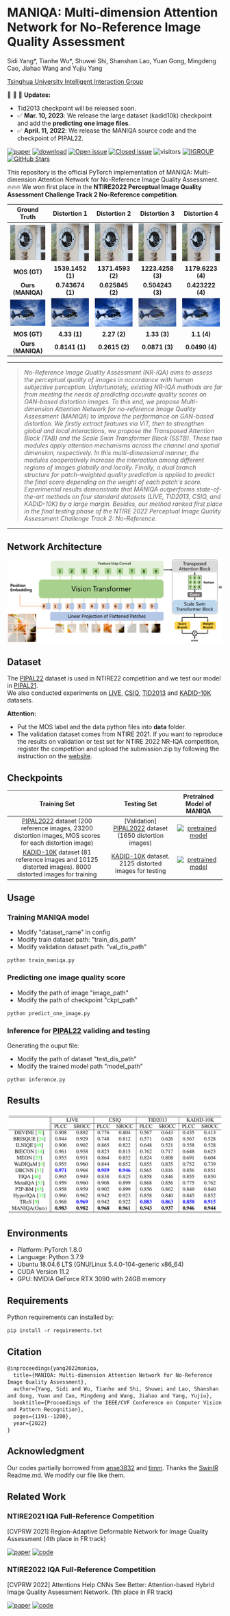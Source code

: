 # MANIQA: Multi-dimension Attention Network for No-Reference Image Quality Assessment

Sidi Yang*, Tianhe Wu*, Shuwei Shi, Shanshan Lao, Yuan Gong, Mingdeng Cao, Jiahao Wang and Yujiu Yang

[Tsinghua University Intelligent Interaction Group](https://sites.google.com/view/iigroup-thu/home)

:rocket:  :rocket:  :rocket: **Updates:**
- Tid2013 checkpoint will be released soon.
- ✅ **Mar. 10, 2023**: We release the large dataset (kadid10k) checkpoint and add the **predicting one image files**.
- ✅ **April. 11, 2022**: We release the MANIQA source code and the checkpoint of PIPAL22.

[![paper](https://img.shields.io/badge/arXiv-Paper-green.svg)](https://arxiv.org/abs/2204.08958)
[![download](https://img.shields.io/github/downloads/IIGROUP/MANIQA/total.svg)](https://github.com/IIGROUP/MANIQA/releases)
[![Open issue](https://img.shields.io/github/issues/IIGROUP/MANIQA)](https://github.com/IIGROUP/MANIQA/issues)
[![Closed issue](https://img.shields.io/github/issues-closed/IIGROUP/MANIQA)](https://github.com/IIGROUP/MANIQA/issues)
![visitors](https://visitor-badge.glitch.me/badge?page_id=IIGROUP/MANIQA)
[![IIGROUP](https://img.shields.io/badge/IIGROUP-github-red.svg)](https://github.com/IIGROUP)
[![GitHub Stars](https://img.shields.io/github/stars/IIGROUP/MANIQA?style=social)](https://github.com/IIGROUP/MANIQA)


This repository is the official PyTorch implementation of MANIQA: Multi-dimension Attention Network for No-Reference Image Quality Assessment. :fire::fire::fire: We won first place in the **NTIRE2022 Perceptual Image Quality Assessment Challenge Track 2 No-Reference competition**.


|Ground Truth|Distortion 1|Distortion 2|Distortion 3|Distortion 4|
|       :---:       |     :---:        |        :-----:         |        :-----:         |        :-----:         | 
| <img width="200" src="image/GT.png">|<img width="200" src="image/dis1.png">|<img width="200" src="image/dis2.png">|<img width="200" src="image/dis3.png">|<img width="200" src="image/dis4.png">|
|**MOS (GT)**|**1539.1452 (1)**|**1371.4593 (2)**|**1223.4258 (3)**|**1179.6223 (4)**|
|**Ours (MANIQA)**|**0.743674 (1)**|**0.625845 (2)**|**0.504243 (3)**|**0.423222 (4)**|
| <img width="200" src="image/I01.png">|<img width="200" src="image/I01_01_02.png">|<img width="200" src="image/I01_06_05.png">|<img width="200" src="image/I01_15_05.png">|<img width="200" src="image/I01_01_05.png">|
|**MOS (GT)**|**4.33 (1)**|**2.27 (2)**|**1.33 (3)**|**1.1 (4)**|
|**Ours (MANIQA)**|**0.8141 (1)**|**0.2615 (2)**|**0.0871 (3)**|**0.0490 (4)**|

---

> *No-Reference Image Quality Assessment (NR-IQA) aims to assess the perceptual quality of images in accordance with human subjective perception. Unfortunately, existing NR-IQA methods are far from meeting the needs of predicting accurate quality scores on GAN-based distortion images. To this end, we propose Multi-dimension Attention Network for no-reference Image Quality Assessment (MANIQA) to improve the performance on GAN-based distortion. We firstly extract features via ViT, then to strengthen global and local interactions, we propose the Transposed Attention Block (TAB) and the Scale Swin Transformer Block (SSTB). These two modules apply attention mechanisms across the channel and spatial dimension, respectively. In this multi-dimensional manner, the modules cooperatively increase the interaction among different regions of images globally and locally. Finally, a dual branch structure for patch-weighted quality prediction is applied to predict the final score depending on the weight of each patch's score. Experimental results demonstrate that MANIQA outperforms state-of-the-art methods on four standard datasets (LIVE, TID2013, CSIQ, and KADID-10K) by a large margin. Besides, our method ranked first place in the final testing phase of the NTIRE 2022 Perceptual Image Quality Assessment Challenge Track 2: No-Reference.* 
---

## Network Architecture
![image.png](image/pipeline.png)

## Dataset
The [PIPAL22](https://codalab.lisn.upsaclay.fr/competitions/1568#participate-get_data) dataset is used in NTIRE22 competition and we test our model in [PIPAL21](https://competitions.codalab.org/competitions/28050#participate).  
We also conducted experiments on [LIVE](https://live.ece.utexas.edu/research/Quality/subjective.htm), [CSIQ](https://qualinet.github.io/databases/image/categorical_image_quality_csiq_database/), [TID2013](https://qualinet.github.io/databases/image/tampere_image_database_tid2013/) and [KADID-10K](http://database.mmsp-kn.de/kadid-10k-database.html) datasets. 

**Attention:**
- Put the MOS label and the data python files into **data** folder. 
- The validation dataset comes from NTIRE 2021. If you want to reproduce the results on validation or test set for NTIRE 2022 NR-IQA competition, register the competition and upload the submission.zip by following the instruction on the [website](https://codalab.lisn.upsaclay.fr/competitions/1568#participate).

## Checkpoints
| Training Set | Testing Set|        Pretrained Model of MANIQA     | 
| :---:        |     :---:      |:---:      |
|[PIPAL2022](https://codalab.lisn.upsaclay.fr/competitions/1568#participate-get_data) dataset (200 reference images, 23200 distortion images, MOS scores for each distortion image) | [Validation] [PIPAL2022](https://codalab.lisn.upsaclay.fr/competitions/1568#participate-get_data) dataset (1650 distortion images) |[![pretrained model](https://img.shields.io/badge/Model-PIPAL22_checkpoint-yellow.svg)](https://github.com/IIGROUP/MANIQA/releases/tag/PIPAL22-VALID-CKPT)|
| [KADID-10K](http://database.mmsp-kn.de/kadid-10k-database.html) dataset (81 reference images and 10125 distorted images). 8000 distorted images for training | [KADID-10K](http://database.mmsp-kn.de/kadid-10k-database.html) dataset. 2125 distorted images for testing |[![pretrained model](https://img.shields.io/badge/Model-KADID-10K_checkpoint-yellow.svg)](https://github.com/IIGROUP/MANIQA/releases/tag/PIPAL22-VALID-CKPT)|

## Usage
### Training MANIQA model
- Modify "dataset_name" in config
- Modify train dataset path: "train_dis_path"
- Modify validation dataset path: "val_dis_path"
```
python train_maniqa.py
```
### Predicting one image quality score
- Modify the path of image "image_path"
- Modify the path of checkpoint "ckpt_path"
```
python predict_one_image.py 
```
### Inference for [PIPAL22](https://codalab.lisn.upsaclay.fr/competitions/1568#participate-get_data) validing and testing
Generating the ouput file:
- Modify the path of dataset "test_dis_path"
- Modify the trained model path "model_path"
```
python inference.py
```



## Results
![image.png](image/results.png)

## Environments
- Platform: PyTorch 1.8.0
- Language: Python 3.7.9
- Ubuntu 18.04.6 LTS (GNU/Linux 5.4.0-104-generic x86\_64)
- CUDA Version 11.2
- GPU: NVIDIA GeForce RTX 3090 with 24GB memory

## Requirements
 Python requirements can installed by:
```
pip install -r requirements.txt
```

## Citation
```
@inproceedings{yang2022maniqa,
  title={MANIQA: Multi-dimension Attention Network for No-Reference Image Quality Assessment},
  author={Yang, Sidi and Wu, Tianhe and Shi, Shuwei and Lao, Shanshan and Gong, Yuan and Cao, Mingdeng and Wang, Jiahao and Yang, Yujiu},
  booktitle={Proceedings of the IEEE/CVF Conference on Computer Vision and Pattern Recognition},
  pages={1191--1200},
  year={2022}
}
```

## Acknowledgment
Our codes partially borrowed from [anse3832](https://github.com/anse3832/MUSIQ) and [timm](https://github.com/rwightman/pytorch-image-models). Thanks the [SwinIR](https://github.com/JingyunLiang/SwinIR) Readme.md. We modify our file like them.

## Related Work
### NTIRE2021 IQA Full-Reference Competition
[CVPRW 2021] Region-Adaptive Deformable Network for Image Quality Assessment (4th place in FR track)

[![paper](https://img.shields.io/badge/arXiv-Paper-green.svg)](https://arxiv.org/abs/2104.11599)
[![code](https://img.shields.io/badge/code-github-red.svg)](https://github.com/IIGROUP/RADN)

### NTIRE2022 IQA Full-Reference Competition
[CVPRW 2022] Attentions Help CNNs See Better: Attention-based Hybrid Image Quality Assessment Network. (1th place in FR track)

[![paper](https://img.shields.io/badge/arXiv-Paper-green.svg)](https://arxiv.org/abs/2204.10485)
[![code](https://img.shields.io/badge/code-github-red.svg)](https://github.com/IIGROUP/AHIQ)
